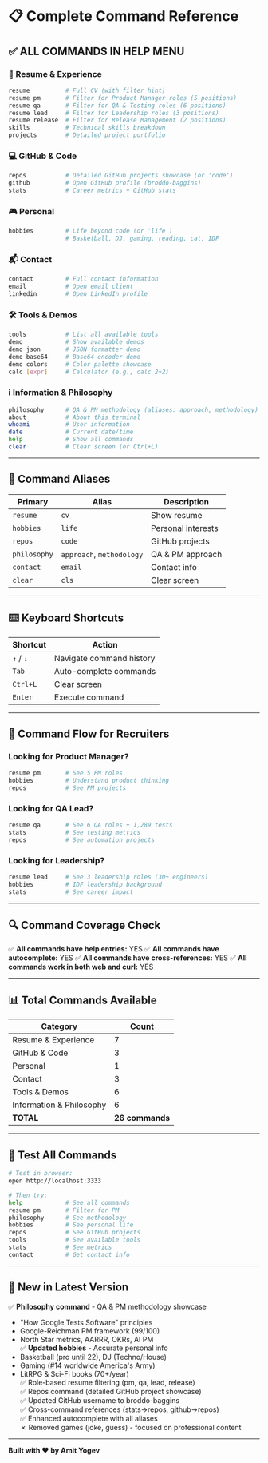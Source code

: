 # 📋 Complete Command Reference

## ✅ ALL COMMANDS IN HELP MENU

### 📄 Resume & Experience
```bash
resume          # Full CV (with filter hint)
resume pm       # Filter for Product Manager roles (5 positions)
resume qa       # Filter for QA & Testing roles (6 positions)
resume lead     # Filter for Leadership roles (3 positions)
resume release  # Filter for Release Management (2 positions)
skills          # Technical skills breakdown
projects        # Detailed project portfolio
```

### 💻 GitHub & Code
```bash
repos           # Detailed GitHub projects showcase (or 'code')
github          # Open GitHub profile (broddo-baggins)
stats           # Career metrics + GitHub stats
```

### 🎮 Personal
```bash
hobbies         # Life beyond code (or 'life')
                # Basketball, DJ, gaming, reading, cat, IDF
```

### 📬 Contact
```bash
contact         # Full contact information
email           # Open email client
linkedin        # Open LinkedIn profile
```

### 🛠️ Tools & Demos
```bash
tools           # List all available tools
demo            # Show available demos
demo json       # JSON formatter demo
demo base64     # Base64 encoder demo
demo colors     # Color palette showcase
calc [expr]     # Calculator (e.g., calc 2+2)
```

### ℹ️ Information & Philosophy
```bash
philosophy      # QA & PM methodology (aliases: approach, methodology)
about           # About this terminal
whoami          # User information
date            # Current date/time
help            # Show all commands
clear           # Clear screen (or Ctrl+L)
```

---

## 🔄 Command Aliases

| Primary | Alias | Description |
|---------|-------|-------------|
| `resume` | `cv` | Show resume |
| `hobbies` | `life` | Personal interests |
| `repos` | `code` | GitHub projects |
| `philosophy` | `approach`, `methodology` | QA & PM approach |
| `contact` | `email` | Contact info |
| `clear` | `cls` | Clear screen |

---

## ⌨️ Keyboard Shortcuts

| Shortcut | Action |
|----------|--------|
| `↑` / `↓` | Navigate command history |
| `Tab` | Auto-complete commands |
| `Ctrl+L` | Clear screen |
| `Enter` | Execute command |

---

## 🎯 Command Flow for Recruiters

### **Looking for Product Manager?**
```bash
resume pm       # See 5 PM roles
hobbies         # Understand product thinking
repos           # See PM projects
```

### **Looking for QA Lead?**
```bash
resume qa       # See 6 QA roles + 1,289 tests
stats           # See testing metrics
repos           # See automation projects
```

### **Looking for Leadership?**
```bash
resume lead     # See 3 leadership roles (30+ engineers)
hobbies         # IDF leadership background
stats           # See career impact
```

---

## 🔍 Command Coverage Check

✅ **All commands have help entries:** YES
✅ **All commands have autocomplete:** YES
✅ **All commands have cross-references:** YES
✅ **All commands work in both web and curl:** YES

---

## 📊 Total Commands Available

| Category | Count |
|----------|-------|
| Resume & Experience | 7 |
| GitHub & Code | 3 |
| Personal | 1 |
| Contact | 3 |
| Tools & Demos | 6 |
| Information & Philosophy | 6 |
| **TOTAL** | **26 commands** |

---

## 🚀 Test All Commands

```bash
# Test in browser:
open http://localhost:3333

# Then try:
help            # See all commands
resume pm       # Filter for PM
philosophy      # See methodology
hobbies         # See personal life
repos           # See GitHub projects
tools           # See available tools
stats           # See metrics
contact         # Get contact info
```

---

## 🎨 New in Latest Version

✅ **Philosophy command** - QA & PM methodology showcase  
  - "How Google Tests Software" principles  
  - Google-Reichman PM framework (99/100)  
  - North Star metrics, AARRR, OKRs, AI PM  
✅ **Updated hobbies** - Accurate personal info  
  - Basketball (pro until 22), DJ (Techno/House)  
  - Gaming (#14 worldwide America's Army)  
  - LitRPG & Sci-Fi books (70+/year)  
✅ Role-based resume filtering (pm, qa, lead, release)  
✅ Repos command (detailed GitHub project showcase)  
✅ Updated GitHub username to broddo-baggins  
✅ Cross-command references (stats→repos, github→repos)  
✅ Enhanced autocomplete with all aliases  
✗ Removed games (joke, guess) - focused on professional content  

---

**Built with ❤️ by Amit Yogev**

